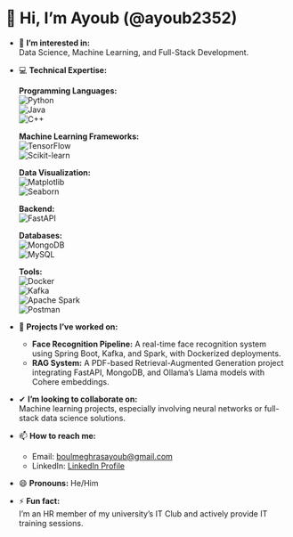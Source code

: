 # 👋 Hi, I’m Ayoub (@ayoub2352)  

- 👀 **I’m interested in:**  
  Data Science, Machine Learning, and Full-Stack Development.  

- 💻 **Technical Expertise:**  

  **Programming Languages:**  
  ![Python](https://img.shields.io/badge/-Python-3776AB?style=flat&logo=python&logoColor=white)  
  ![Java](https://img.shields.io/badge/-Java-007396?style=flat&logo=java&logoColor=white)  
  ![C++](https://img.shields.io/badge/-C%2B%2B-00599C?style=flat&logo=c%2B%2B&logoColor=white) 

  **Machine Learning Frameworks:**  
  ![TensorFlow](https://img.shields.io/badge/-TensorFlow-FF6F00?style=flat&logo=tensorflow&logoColor=white)  
  ![Scikit-learn](https://img.shields.io/badge/-Scikit%20Learn-F7931E?style=flat&logo=scikitlearn&logoColor=white)  

  **Data Visualization:**  
  ![Matplotlib](https://img.shields.io/badge/-Matplotlib-013243?style=flat&logo=python&logoColor=white)  
  ![Seaborn](https://img.shields.io/badge/-Seaborn-6BA5D7?style=flat&logo=python&logoColor=white)  

  **Backend:**  
  ![FastAPI](https://img.shields.io/badge/-FastAPI-009688?style=flat&logo=fastapi&logoColor=white)  

  **Databases:**  
  ![MongoDB](https://img.shields.io/badge/-MongoDB-47A248?style=flat&logo=mongodb&logoColor=white)  
  ![MySQL](https://img.shields.io/badge/-SQL-003B57?style=flat&logo=postgresql&logoColor=white)  

  **Tools:**  
  ![Docker](https://img.shields.io/badge/-Docker-2496ED?style=flat&logo=docker&logoColor=white)  
  ![Kafka](https://img.shields.io/badge/-Kafka-231F20?style=flat&logo=apachekafka&logoColor=white)  
  ![Apache Spark](https://img.shields.io/badge/-Apache%20Spark-E25A1C?style=flat&logo=apachespark&logoColor=white)  
  ![Postman](https://img.shields.io/badge/-Postman-FF6C37?style=flat&logo=postman&logoColor=white)  

- 💼 **Projects I’ve worked on:**  
  - **Face Recognition Pipeline:** A real-time face recognition system using Spring Boot, Kafka, and Spark, with Dockerized deployments.  
  - **RAG System:** A PDF-based Retrieval-Augmented Generation project integrating FastAPI, MongoDB, and Ollama’s Llama models with Cohere embeddings.  

- ✔ **I’m looking to collaborate on:**  
  Machine learning projects, especially involving neural networks or full-stack data science solutions.  

- 📫 **How to reach me:**  
  - Email: [boulmeghrasayoub@gmail.com](mailto:boulmeghrasayoub@gmail.com)  
  - LinkedIn: [LinkedIn Profile](https://www.linkedin.com/in/ayoub-boulmeghras-444567218/)  

- 😄 **Pronouns:** He/Him  

- ⚡ **Fun fact:**  
  I’m an HR member of my university’s IT Club and actively provide IT training sessions.  

<!---
ayoub2352/ayoub2352 is a ✨ special ✨ repository because its `README.md` (this file) appears on your GitHub profile.
You can click the Preview link to take a look at your changes.
--->
